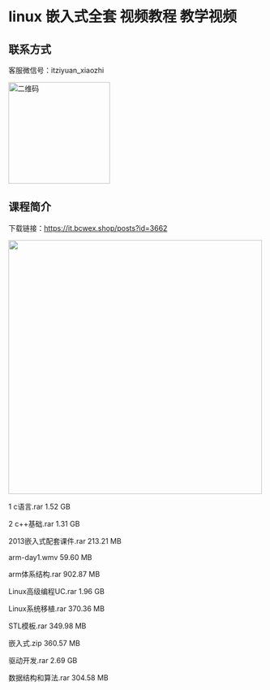 # linux 嵌入式全套 视频教程 教学视频

## 联系方式

客服微信号：itziyuan_xiaozhi

<img src="https://ziyuanyun.oss-cn-guangzhou.aliyuncs.com/common/20240614073449/666b82192834a.jpg" width="200" height="200" alt="二维码">

## 课程简介

下载链接：https://it.bcwex.shop/posts?id=3662

<img src="https://ziyuanyun.oss-cn-guangzhou.aliyuncs.com/yun/20240515185252/66449404377d4.jpg" width="500" alt="">

  1 c语言.rar 1.52 GB

 2 c++基础.rar 1.31 GB

 2013嵌入式配套课件.rar 213.21 MB

 arm-day1.wmv 59.60 MB

 arm体系结构.rar 902.87 MB

 Linux高级编程UC.rar 1.96 GB

 Linux系统移植.rar 370.36 MB

 STL模板.rar 349.98 MB

 嵌入式.zip 360.57 MB

 驱动开发.rar 2.69 GB

 数据结构和算法.rar 304.58 MB

  